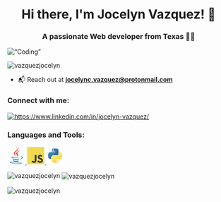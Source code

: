 <h1 align="center">Hi there, I'm Jocelyn Vazquez! 👋</h1>
<h3 align="center">A passionate Web developer from Texas 👩‍💻</h3>
<img alighn=“right” alt=“Coding” width=“400” src=“https://user-images.githubusercontent.com/102985224/211582827-8fd748d6-9181-4c5f-a620-76168b861a4d.gif”>

<p align="left"> <img src="https://komarev.com/ghpvc/?username=vazquezjocelyn&label=Profile%20views&color=0e75b6&style=flat" alt="vazquezjocelyn" /> </p>

- 📬 Reach out at **jocelync.vazquez@protonmail.com**

<h3 align="left">Connect with me:</h3>
<p align="left">
<a href="https://linkedin.com/in/https://www.linkedin.com/in/jocelyn-vazquez/" target="blank"><img align="center" src="https://raw.githubusercontent.com/rahuldkjain/github-profile-readme-generator/master/src/images/icons/Social/linked-in-alt.svg" alt="https://www.linkedin.com/in/jocelyn-vazquez/" height="30" width="40" /></a>
</p>

<h3 align="left">Languages and Tools:</h3>
<p align="left"> <a href="https://www.java.com" target="_blank" rel="noreferrer"> <img src="https://raw.githubusercontent.com/devicons/devicon/master/icons/java/java-original.svg" alt="java" width="40" height="40"/> </a> <a href="https://developer.mozilla.org/en-US/docs/Web/JavaScript" target="_blank" rel="noreferrer"> <img src="https://raw.githubusercontent.com/devicons/devicon/master/icons/javascript/javascript-original.svg" alt="javascript" width="40" height="40"/> </a> <a href="https://www.python.org" target="_blank" rel="noreferrer"> <img src="https://raw.githubusercontent.com/devicons/devicon/master/icons/python/python-original.svg" alt="python" width="40" height="40"/> </a> </p>

<p><img align="left" src="https://github-readme-stats.vercel.app/api/top-langs?username=vazquezjocelyn&show_icons=true&locale=en&layout=compact" alt="vazquezjocelyn" /></p>

<p>&nbsp;<img align="center" src="https://github-readme-stats.vercel.app/api?username=vazquezjocelyn&show_icons=true&locale=en" alt="vazquezjocelyn" /></p>

<p><img align="center" src="https://github-readme-streak-stats.herokuapp.com/?user=vazquezjocelyn&" alt="vazquezjocelyn" /></p>

